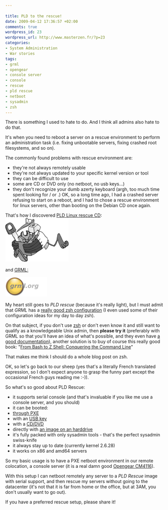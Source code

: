 ```yaml
---

title: PLD to the rescue!
date: 2009-04-12 17:36:57 +02:00
comments: true
wordpress_id: 23
wordpress_url: http://www.masterzen.fr/?p=23
categories:
- System Administration
- War stories
tags:
- grml
- opengear
- console server
- console
- rescue
- pld rescue
- netboot
- sysadmin
- zsh
---
```

There is something I used to hate to do. And I think all admins also hate to do that.

It's when you need to reboot a server on a rescue environment to perform an administration task (i.e. fixing unbootable servers, fixing crashed root filesystems, and so on).

The commonly found problems with rescue environment are:

- they're not always remotely usable
- they're not always updated to your specific kernel version or tool
- they can be difficult to use
- some are CD or DVD only (no netboot, no usb keys...)
- they don't recognize your dumb azerty keyboard (argh, too much time spent looking for / or .)
OK, so a long time ago, I had a crashed server refusing to start on a reboot, and I had to chose a rescue environment for linux servers, other than booting on the Debian CD once again.

That's how I discovered [PLD Linux rescue CD](http://rescuecd.pld-linux.org/):
[![PLD Rescue](/images/uploads/2009/04/rescue.png "PLD Rescue")](http://www.masterzen.fr/wp-content/uploads/2009/04/rescue.png)


and [GRML:](http://grml.org/)

[![GRML](/images/uploads/2009/04/logo.png "GRML")](http://www.masterzen.fr/wp-content/uploads/2009/04/logo.png)


My heart still goes to _PLD rescue_ (because it's really light), but I must admit that _GRML_ has a [really good zsh configuration](http://grml.org/zsh/) (I even used some of their configuration ideas for my day to day zsh).

On that subject, if you don't use [zsh](http://www.zsh.org/) or don't even know it and still want to qualify as a knowledgeable Unix admin, then **please try it** (preferably with GRML so that you'll have an idea of what's possible, and they even have [a good documentation](http://grml.org/zsh/grml-zsh-refcard.pdf "GRML szh quick ref card (PDF)")), another solution is to buy of course this really good book: "[From Bash to Z Shell: Conquering the Command Line](http://www.bash2zsh.com/)"

That makes me think I should do a whole blog post on zsh.

OK, so let's go back to our sheep (yes that's a literally French translated expression, so I don't expect anyone to grasp the funny part except the occasional French guys reading me :-)).

So what's so good about PLD Rescue:

- it supports serial console (and that's invaluable if you like me use a console server, and you should)
- it can be booted:
 - [through PXE](http://www.maven.pl/2007/01/13/pxe-remote-boot-for-your-homework-lab/)
 - with an [USB key](http://rescuecd.pld-linux.org/download/2009-02-21/USB.txt)
 - with a [CD/DVD](http://rescuecd.pld-linux.org/download/2009-02-21/x86_and_x86_64/)
 - directly with [an image on an harddrive](http://www.maven.pl/2007/08/30/booting-pld-rescuecd-from-lilo/)
- it's fully packed with only sysadmin tools - that's the perfect sysadmin swiss-knife
- it always stay up to date (currently kernel 2.6.28)
- it works on x86 and amd64 servers

So my basic usage is to have a PXE netboot environment in our remote colocation, a console server (it is a real damn good [Opengear CM4116](http://www.opengear.com/product-cm4116.html)).

With this setup I can netboot remotely any server to a _PLD Rescue_ image with serial support, and then rescue my servers without going to the datacenter (it's not that it is far from home or the office, but at 3AM, you don't usually want to go out).

If you have a preferred rescue setup, please share it!
